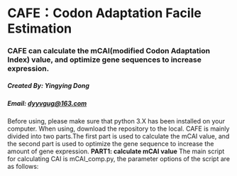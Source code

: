 # CAFE：Codon Adaptation Facile Estimation
### CAFE can calculate the mCAI(modified Codon Adaptation Index) value, and optimize gene sequences to increase expression.
##### Created By: Yingying Dong
##### Email: dyyvgug@163.com

Before using, please make sure that python 3.X has been installed on your computer. When using, download the repository to the local.
CAFE is mainly divided into two parts.The first part is used to calculate the mCAI value, and the second part is used to optimize the gene sequence to increase the amount of gene expression.
**PART1: calculate mCAI value**
The main script for calculating CAI is mCAI_comp.py, the parameter options of the script are as follows:









